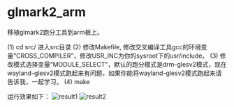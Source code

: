 # glmark2_arm
移植glmark2跑分工具到arm板上。

(1) cd src/ 进入src目录
(2) 修改Makefile, 修改交叉编译工具gcc的环境变量“CROSS_COMPILER”，修改USR_INC为你的sysroot下的usr/include。
(3) 修改模式选择变量“MODULE_SELECT”，默认的跑分模式是drm-glesv2模式，现在wayland-glesv2模式跑起来有问题，如果你能将wayland-glesv2模式跑起来请告诉我，一起学习。
(4) make

运行效果如下：
![result1](https://github.com/fanchenxinok/glmark2_arm/blob/master/doc/result1.jpg)
![result2](https://github.com/fanchenxinok/glmark2_arm/blob/master/doc/result2.jpg)
